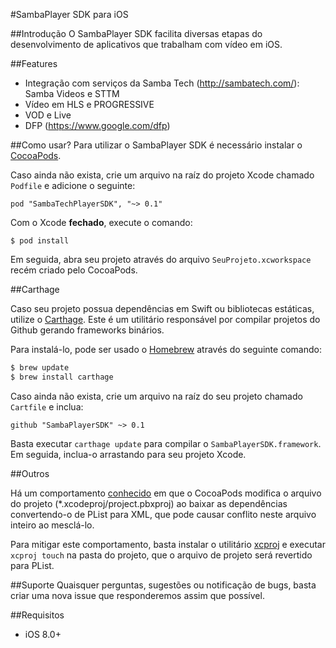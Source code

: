 #SambaPlayer SDK para iOS

##Introdução
O SambaPlayer SDK facilita diversas etapas do desenvolvimento de aplicativos que trabalham com vídeo em iOS.

##Features
- Integração com serviços da Samba Tech (http://sambatech.com/): Samba Videos e STTM
- Vídeo em HLS e PROGRESSIVE
- VOD e Live
- DFP (https://www.google.com/dfp)

##Como usar?
Para utilizar o SambaPlayer SDK é necessário instalar o [CocoaPods](http://cocoapods.org).

Caso ainda não exista, crie um arquivo na raíz do projeto Xcode chamado `Podfile` e adicione o seguinte:
```
pod "SambaTechPlayerSDK", "~> 0.1"
```
Com o Xcode **fechado**, execute o comando:
```
$ pod install
```
Em seguida, abra seu projeto através do arquivo `SeuProjeto.xcworkspace` recém criado pelo CocoaPods.

##Carthage

Caso seu projeto possua dependências em Swift ou bibliotecas estáticas, utilize o [Carthage](https://github.com/Carthage/Carthage). Este é um utilitário responsável por compilar projetos do Github gerando frameworks binários.

Para instalá-lo, pode ser usado o [Homebrew](http://brew.sh/) através do seguinte comando:

```bash
$ brew update
$ brew install carthage
```

Caso ainda não exista, crie um arquivo na raíz do seu projeto chamado `Cartfile` e inclua:

```ogdl
github "SambaPlayerSDK" ~> 0.1
```

Basta executar `carthage update` para compilar o `SambaPlayerSDK.framework`. Em seguida, inclua-o arrastando para seu projeto Xcode.

##Outros

Há um comportamento [conhecido](https://github.com/CocoaPods/CocoaPods/wiki/Generate-ASCII-format-xcodeproj) em que o CocoaPods modifica o arquivo do projeto (*.xcodeproj/project.pbxproj) ao baixar as dependências convertendo-o de PList para XML, que pode causar conflito neste arquivo inteiro ao mesclá-lo.

Para mitigar este comportamento, basta instalar o utilitário [xcproj](https://github.com/0xced/xcproj) e executar `xcproj touch` na pasta do projeto, que o arquivo de projeto será revertido para PList.

##Suporte
Quaisquer perguntas, sugestões ou notificação de bugs, basta criar uma nova issue que responderemos assim que possível.

##Requisitos
- iOS 8.0+

